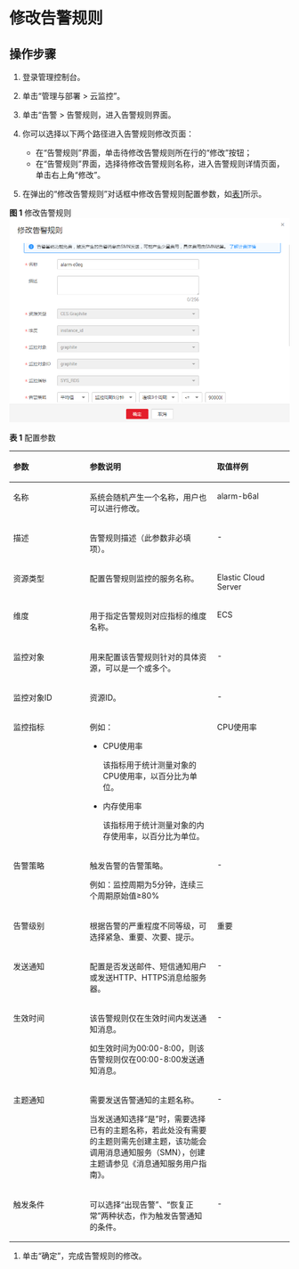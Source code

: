 # 修改告警规则<a name="ZH-CN_TOPIC_0084572315"></a>

## 操作步骤<a name="section61671706161623"></a>

1.  登录管理控制台。
2.  单击“管理与部署 \> 云监控”。
3.  单击“告警 \> 告警规则，进入告警规则界面。
4.  你可以选择以下两个路径进入告警规则修改页面：
    -   在“告警规则”界面，单击待修改告警规则所在行的“修改”按钮；
    -   在“告警规则”界面，选择待修改告警规则名称，进入告警规则详情页面，单击右上角“修改”。

5.  在弹出的“修改告警规则”对话框中修改告警规则配置参数，如[表1](#table4593201331917)所示。

**图 1**  修改告警规则<a name="fig1525723218814"></a>  
![](figures/修改告警规则.png "修改告警规则")

**表 1**  配置参数

<a name="table4593201331917"></a>
<table><thead align="left"><tr id="row19594161331919"><th class="cellrowborder" valign="top" width="27.272727272727277%" id="mcps1.2.4.1.1"><p id="p175941713131912"><a name="p175941713131912"></a><a name="p175941713131912"></a>参数</p>
</th>
<th class="cellrowborder" valign="top" width="45.45454545454546%" id="mcps1.2.4.1.2"><p id="p115941113151911"><a name="p115941113151911"></a><a name="p115941113151911"></a>参数说明</p>
</th>
<th class="cellrowborder" valign="top" width="27.272727272727277%" id="mcps1.2.4.1.3"><p id="p195945135197"><a name="p195945135197"></a><a name="p195945135197"></a>取值样例</p>
</th>
</tr>
</thead>
<tbody><tr id="row1760171341916"><td class="cellrowborder" valign="top" width="27.272727272727277%" headers="mcps1.2.4.1.1 "><p id="p156019137195"><a name="p156019137195"></a><a name="p156019137195"></a>名称</p>
</td>
<td class="cellrowborder" valign="top" width="45.45454545454546%" headers="mcps1.2.4.1.2 "><p id="p1260271312197"><a name="p1260271312197"></a><a name="p1260271312197"></a>系统会随机产生一个名称，用户也可以进行修改。</p>
</td>
<td class="cellrowborder" valign="top" width="27.272727272727277%" headers="mcps1.2.4.1.3 "><p id="p1460231313196"><a name="p1460231313196"></a><a name="p1460231313196"></a>alarm-b6al</p>
</td>
</tr>
<tr id="row196021313131913"><td class="cellrowborder" valign="top" width="27.272727272727277%" headers="mcps1.2.4.1.1 "><p id="p5602181381916"><a name="p5602181381916"></a><a name="p5602181381916"></a>描述</p>
</td>
<td class="cellrowborder" valign="top" width="45.45454545454546%" headers="mcps1.2.4.1.2 "><p id="p2602151319190"><a name="p2602151319190"></a><a name="p2602151319190"></a>告警规则描述（此参数非必填项）。</p>
</td>
<td class="cellrowborder" valign="top" width="27.272727272727277%" headers="mcps1.2.4.1.3 "><p id="p960251301918"><a name="p960251301918"></a><a name="p960251301918"></a>-</p>
</td>
</tr>
<tr id="row86021713171911"><td class="cellrowborder" valign="top" width="27.272727272727277%" headers="mcps1.2.4.1.1 "><p id="p3603101311914"><a name="p3603101311914"></a><a name="p3603101311914"></a>资源类型</p>
</td>
<td class="cellrowborder" valign="top" width="45.45454545454546%" headers="mcps1.2.4.1.2 "><p id="p1460311315194"><a name="p1460311315194"></a><a name="p1460311315194"></a>配置告警规则监控的服务名称。</p>
</td>
<td class="cellrowborder" valign="top" width="27.272727272727277%" headers="mcps1.2.4.1.3 "><p id="p1160351318192"><a name="p1160351318192"></a><a name="p1160351318192"></a>Elastic Cloud Server</p>
</td>
</tr>
<tr id="row1160314138193"><td class="cellrowborder" valign="top" width="27.272727272727277%" headers="mcps1.2.4.1.1 "><p id="p1060321321917"><a name="p1060321321917"></a><a name="p1060321321917"></a>维度</p>
</td>
<td class="cellrowborder" valign="top" width="45.45454545454546%" headers="mcps1.2.4.1.2 "><p id="p12603191313198"><a name="p12603191313198"></a><a name="p12603191313198"></a>用于指定告警规则对应指标的维度名称。</p>
</td>
<td class="cellrowborder" valign="top" width="27.272727272727277%" headers="mcps1.2.4.1.3 "><p id="p11603113151916"><a name="p11603113151916"></a><a name="p11603113151916"></a>ECS</p>
</td>
</tr>
<tr id="row5604161321912"><td class="cellrowborder" valign="top" width="27.272727272727277%" headers="mcps1.2.4.1.1 "><p id="p10604121371918"><a name="p10604121371918"></a><a name="p10604121371918"></a>监控对象</p>
</td>
<td class="cellrowborder" valign="top" width="45.45454545454546%" headers="mcps1.2.4.1.2 "><p id="p56048138195"><a name="p56048138195"></a><a name="p56048138195"></a>用来配置该告警规则针对的具体资源，可以是一个或多个。</p>
</td>
<td class="cellrowborder" valign="top" width="27.272727272727277%" headers="mcps1.2.4.1.3 "><p id="p560410137192"><a name="p560410137192"></a><a name="p560410137192"></a>-</p>
</td>
</tr>
<tr id="row247871852614"><td class="cellrowborder" valign="top" width="27.272727272727277%" headers="mcps1.2.4.1.1 "><p id="p16479818142614"><a name="p16479818142614"></a><a name="p16479818142614"></a>监控对象ID</p>
</td>
<td class="cellrowborder" valign="top" width="45.45454545454546%" headers="mcps1.2.4.1.2 "><p id="p847914187260"><a name="p847914187260"></a><a name="p847914187260"></a>资源ID。</p>
</td>
<td class="cellrowborder" valign="top" width="27.272727272727277%" headers="mcps1.2.4.1.3 "><p id="p4479161816263"><a name="p4479161816263"></a><a name="p4479161816263"></a>-</p>
</td>
</tr>
<tr id="row3604111316198"><td class="cellrowborder" valign="top" width="27.272727272727277%" headers="mcps1.2.4.1.1 "><p id="p15605171321914"><a name="p15605171321914"></a><a name="p15605171321914"></a>监控指标</p>
</td>
<td class="cellrowborder" valign="top" width="45.45454545454546%" headers="mcps1.2.4.1.2 "><p id="p0606181321917"><a name="p0606181321917"></a><a name="p0606181321917"></a>例如：</p>
<a name="ul36061513161912"></a><a name="ul36061513161912"></a><ul id="ul36061513161912"><li>CPU使用率<p id="p3607141391912"><a name="p3607141391912"></a><a name="p3607141391912"></a>该指标用于统计测量对象的CPU使用率，以百分比为单位。</p>
</li></ul>
<a name="ul1260741314197"></a><a name="ul1260741314197"></a><ul id="ul1260741314197"><li>内存使用率<p id="p12607121318195"><a name="p12607121318195"></a><a name="p12607121318195"></a>该指标用于统计测量对象的内存使用率，以百分比为单位。</p>
</li></ul>
</td>
<td class="cellrowborder" valign="top" width="27.272727272727277%" headers="mcps1.2.4.1.3 "><p id="p86071013111915"><a name="p86071013111915"></a><a name="p86071013111915"></a>CPU使用率</p>
</td>
</tr>
<tr id="row345848174113"><td class="cellrowborder" valign="top" width="27.272727272727277%" headers="mcps1.2.4.1.1 "><p id="p9435204373719"><a name="p9435204373719"></a><a name="p9435204373719"></a>告警策略</p>
</td>
<td class="cellrowborder" valign="top" width="45.45454545454546%" headers="mcps1.2.4.1.2 "><p id="p2043584343715"><a name="p2043584343715"></a><a name="p2043584343715"></a>触发告警的告警策略。</p>
<p id="p043712111488"><a name="p043712111488"></a><a name="p043712111488"></a>例如：监控周期为5分钟，连续三个周期原始值≥80%</p>
</td>
<td class="cellrowborder" valign="top" width="27.272727272727277%" headers="mcps1.2.4.1.3 "><p id="p54357432379"><a name="p54357432379"></a><a name="p54357432379"></a>-</p>
</td>
</tr>
<tr id="row108721617134814"><td class="cellrowborder" valign="top" width="27.272727272727277%" headers="mcps1.2.4.1.1 "><p id="p1195420845111"><a name="p1195420845111"></a><a name="p1195420845111"></a>告警级别</p>
</td>
<td class="cellrowborder" valign="top" width="45.45454545454546%" headers="mcps1.2.4.1.2 "><p id="p17956884516"><a name="p17956884516"></a><a name="p17956884516"></a>根据告警的严重程度不同等级，可选择紧急、重要、次要、提示。</p>
</td>
<td class="cellrowborder" valign="top" width="27.272727272727277%" headers="mcps1.2.4.1.3 "><p id="p8956389517"><a name="p8956389517"></a><a name="p8956389517"></a>重要</p>
</td>
</tr>
<tr id="row26099137193"><td class="cellrowborder" valign="top" width="27.272727272727277%" headers="mcps1.2.4.1.1 "><p id="p860981310196"><a name="p860981310196"></a><a name="p860981310196"></a>发送通知</p>
</td>
<td class="cellrowborder" valign="top" width="45.45454545454546%" headers="mcps1.2.4.1.2 "><p id="p18609213181917"><a name="p18609213181917"></a><a name="p18609213181917"></a>配置是否发送邮件、短信通知用户或发送HTTP、HTTPS消息给服务器。</p>
</td>
<td class="cellrowborder" valign="top" width="27.272727272727277%" headers="mcps1.2.4.1.3 "><p id="p206101131198"><a name="p206101131198"></a><a name="p206101131198"></a>-</p>
</td>
</tr>
<tr id="row79896198452"><td class="cellrowborder" valign="top" width="27.272727272727277%" headers="mcps1.2.4.1.1 "><p id="p165875094913"><a name="p165875094913"></a><a name="p165875094913"></a>生效时间</p>
</td>
<td class="cellrowborder" valign="top" width="45.45454545454546%" headers="mcps1.2.4.1.2 "><p id="p7658165024912"><a name="p7658165024912"></a><a name="p7658165024912"></a>该告警规则仅在生效时间内发送通知消息。</p>
<p id="p52121744532"><a name="p52121744532"></a><a name="p52121744532"></a>如生效时间为00:00-8:00，则该告警规则仅在00:00-8:00发送通知消息。</p>
</td>
<td class="cellrowborder" valign="top" width="27.272727272727277%" headers="mcps1.2.4.1.3 "><p id="p96581505499"><a name="p96581505499"></a><a name="p96581505499"></a>-</p>
</td>
</tr>
<tr id="row545132284319"><td class="cellrowborder" valign="top" width="27.272727272727277%" headers="mcps1.2.4.1.1 "><p id="p65331051036"><a name="p65331051036"></a><a name="p65331051036"></a>主题通知</p>
</td>
<td class="cellrowborder" valign="top" width="45.45454545454546%" headers="mcps1.2.4.1.2 "><p id="p195331052311"><a name="p195331052311"></a><a name="p195331052311"></a>需要发送告警通知的主题名称。</p>
<p id="p45331951433"><a name="p45331951433"></a><a name="p45331951433"></a>当发送通知选择“是”时，需要选择已有的主题名称，若此处没有需要的主题则需先创建主题，该功能会调用消息通知服务（SMN），创建主题请参见《消息通知服务用户指南》。</p>
</td>
<td class="cellrowborder" valign="top" width="27.272727272727277%" headers="mcps1.2.4.1.3 "><p id="p5534552312"><a name="p5534552312"></a><a name="p5534552312"></a>-</p>
</td>
</tr>
<tr id="row1976684444420"><td class="cellrowborder" valign="top" width="27.272727272727277%" headers="mcps1.2.4.1.1 "><p id="p1953418515316"><a name="p1953418515316"></a><a name="p1953418515316"></a>触发条件</p>
</td>
<td class="cellrowborder" valign="top" width="45.45454545454546%" headers="mcps1.2.4.1.2 "><p id="p353475732"><a name="p353475732"></a><a name="p353475732"></a>可以选择“出现告警”、“恢复正常”两种状态，作为触发告警通知的条件。</p>
</td>
<td class="cellrowborder" valign="top" width="27.272727272727277%" headers="mcps1.2.4.1.3 "><p id="p1534455310"><a name="p1534455310"></a><a name="p1534455310"></a>-</p>
</td>
</tr>
</tbody>
</table>

1.  单击“确定”，完成告警规则的修改。

